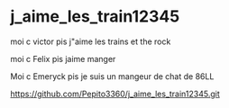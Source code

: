 # j_aime_les_train12345
moi c victor pis j"aime les trains et the rock

moi c Felix pis jaime manger

Moi c Emeryck pis je suis un mangeur de chat de 86LL

https://github.com/Pepito3360/j_aime_les_train12345.git
